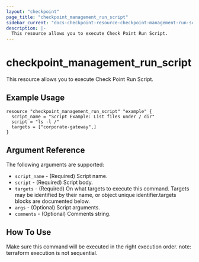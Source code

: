 ```yaml
---
layout: "checkpoint"
page_title: "checkpoint_management_run_script"
sidebar_current: "docs-checkpoint-resource-checkpoint-management-run-script"
description: |-
  This resource allows you to execute Check Point Run Script.
---
```


# checkpoint_management_run_script

This resource allows you to execute Check Point Run Script.

## Example Usage


```hcl
resource "checkpoint_management_run_script" "example" {
  script_name = "Script Example: List files under / dir"
  script = "ls -l /"
  targets = ["corporate-gateway",]
}
```

## Argument Reference

The following arguments are supported:

* `script_name` - (Required) Script name. 
* `script` - (Required) Script body. 
* `targets` - (Required) On what targets to execute this command. Targets may be identified by their name, or object unique identifier.targets blocks are documented below.
* `args` - (Optional) Script arguments. 
* `comments` - (Optional) Comments string. 


## How To Use
Make sure this command will be executed in the right execution order. 
note: terraform execution is not sequential.  

